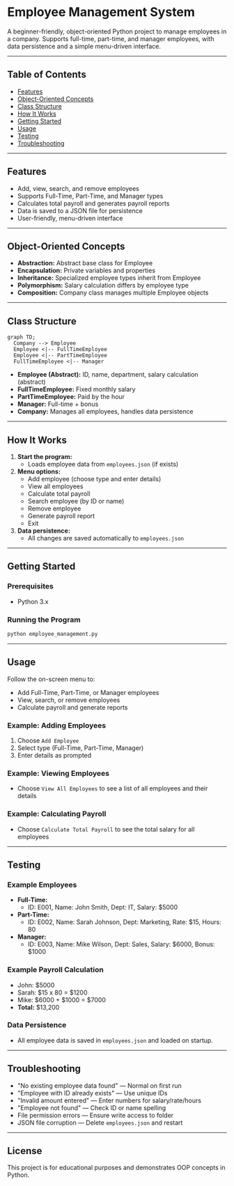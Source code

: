 # Employee Management System

A beginner-friendly, object-oriented Python project to manage employees in a company. Supports full-time, part-time, and manager employees, with data persistence and a simple menu-driven interface.

---

## Table of Contents
- [Features](#features)
- [Object-Oriented Concepts](#object-oriented-concepts)
- [Class Structure](#class-structure)
- [How It Works](#how-it-works)
- [Getting Started](#getting-started)
- [Usage](#usage)
- [Testing](#testing)
- [Troubleshooting](#troubleshooting)

---

## Features
- Add, view, search, and remove employees
- Supports Full-Time, Part-Time, and Manager types
- Calculates total payroll and generates payroll reports
- Data is saved to a JSON file for persistence
- User-friendly, menu-driven interface

---

## Object-Oriented Concepts
- **Abstraction:** Abstract base class for Employee
- **Encapsulation:** Private variables and properties
- **Inheritance:** Specialized employee types inherit from Employee
- **Polymorphism:** Salary calculation differs by employee type
- **Composition:** Company class manages multiple Employee objects

---

## Class Structure

```mermaid
graph TD;
  Company --> Employee
  Employee <|-- FullTimeEmployee
  Employee <|-- PartTimeEmployee
  FullTimeEmployee <|-- Manager
```

- **Employee (Abstract):** ID, name, department, salary calculation (abstract)
- **FullTimeEmployee:** Fixed monthly salary
- **PartTimeEmployee:** Paid by the hour
- **Manager:** Full-time + bonus
- **Company:** Manages all employees, handles data persistence

---

## How It Works
1. **Start the program:**
   - Loads employee data from `employees.json` (if exists)
2. **Menu options:**
   - Add employee (choose type and enter details)
   - View all employees
   - Calculate total payroll
   - Search employee (by ID or name)
   - Remove employee
   - Generate payroll report
   - Exit
3. **Data persistence:**
   - All changes are saved automatically to `employees.json`

---

## Getting Started

### Prerequisites
- Python 3.x

### Running the Program
```bash
python employee_management.py
```

---

## Usage

Follow the on-screen menu to:
- Add Full-Time, Part-Time, or Manager employees
- View, search, or remove employees
- Calculate payroll and generate reports

### Example: Adding Employees
1. Choose `Add Employee`
2. Select type (Full-Time, Part-Time, Manager)
3. Enter details as prompted

### Example: Viewing Employees
- Choose `View All Employees` to see a list of all employees and their details

### Example: Calculating Payroll
- Choose `Calculate Total Payroll` to see the total salary for all employees

---

## Testing

### Example Employees
- **Full-Time:**
  - ID: E001, Name: John Smith, Dept: IT, Salary: $5000
- **Part-Time:**
  - ID: E002, Name: Sarah Johnson, Dept: Marketing, Rate: $15, Hours: 80
- **Manager:**
  - ID: E003, Name: Mike Wilson, Dept: Sales, Salary: $6000, Bonus: $1000

### Example Payroll Calculation
- John: $5000
- Sarah: $15 x 80 = $1200
- Mike: $6000 + $1000 = $7000
- **Total:** $13,200

### Data Persistence
- All employee data is saved in `employees.json` and loaded on startup.

---

## Troubleshooting
- "No existing employee data found" — Normal on first run
- "Employee with ID already exists" — Use unique IDs
- "Invalid amount entered" — Enter numbers for salary/rate/hours
- "Employee not found" — Check ID or name spelling
- File permission errors — Ensure write access to folder
- JSON file corruption — Delete `employees.json` and restart

---

## License
This project is for educational purposes and demonstrates OOP concepts in Python. 
